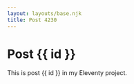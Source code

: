 ```yaml
---
layout: layouts/base.njk
title: Post 4230
---
```


# Post {{ id }}

This is post {{ id }} in my Eleventy project.
